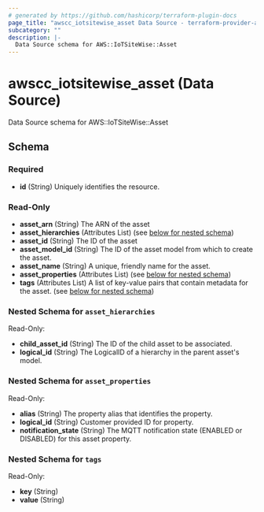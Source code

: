 ```yaml
---
# generated by https://github.com/hashicorp/terraform-plugin-docs
page_title: "awscc_iotsitewise_asset Data Source - terraform-provider-awscc"
subcategory: ""
description: |-
  Data Source schema for AWS::IoTSiteWise::Asset
---
```


# awscc_iotsitewise_asset (Data Source)

Data Source schema for AWS::IoTSiteWise::Asset



<!-- schema generated by tfplugindocs -->
## Schema

### Required

- **id** (String) Uniquely identifies the resource.

### Read-Only

- **asset_arn** (String) The ARN of the asset
- **asset_hierarchies** (Attributes List) (see [below for nested schema](#nestedatt--asset_hierarchies))
- **asset_id** (String) The ID of the asset
- **asset_model_id** (String) The ID of the asset model from which to create the asset.
- **asset_name** (String) A unique, friendly name for the asset.
- **asset_properties** (Attributes List) (see [below for nested schema](#nestedatt--asset_properties))
- **tags** (Attributes List) A list of key-value pairs that contain metadata for the asset. (see [below for nested schema](#nestedatt--tags))

<a id="nestedatt--asset_hierarchies"></a>
### Nested Schema for `asset_hierarchies`

Read-Only:

- **child_asset_id** (String) The ID of the child asset to be associated.
- **logical_id** (String) The LogicalID of a hierarchy in the parent asset's model.


<a id="nestedatt--asset_properties"></a>
### Nested Schema for `asset_properties`

Read-Only:

- **alias** (String) The property alias that identifies the property.
- **logical_id** (String) Customer provided ID for property.
- **notification_state** (String) The MQTT notification state (ENABLED or DISABLED) for this asset property.


<a id="nestedatt--tags"></a>
### Nested Schema for `tags`

Read-Only:

- **key** (String)
- **value** (String)


